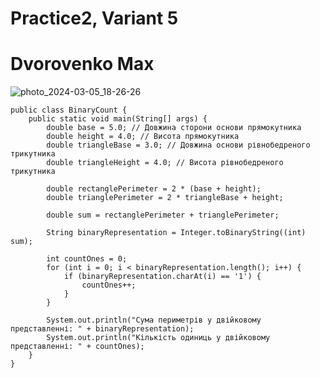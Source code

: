 # Practice2, Variant 5
# Dvorovenko Max

![photo_2024-03-05_18-26-26](https://github.com/snowaaaaaaaaaa/Practice2/assets/144525592/7d2152d2-808c-43bc-9235-a54265a60e8e)

```
public class BinaryCount {
    public static void main(String[] args) {
        double base = 5.0; // Довжина сторони основи прямокутника
        double height = 4.0; // Висота прямокутника
        double triangleBase = 3.0; // Довжина основи рівнобедреного трикутника
        double triangleHeight = 4.0; // Висота рівнобедреного трикутника

        double rectanglePerimeter = 2 * (base + height);
        double trianglePerimeter = 2 * triangleBase + height;

        double sum = rectanglePerimeter + trianglePerimeter;

        String binaryRepresentation = Integer.toBinaryString((int) sum);

        int countOnes = 0;
        for (int i = 0; i < binaryRepresentation.length(); i++) {
            if (binaryRepresentation.charAt(i) == '1') {
                countOnes++;
            }
        }

        System.out.println("Сума периметрів у двійковому представленні: " + binaryRepresentation);
        System.out.println("Кількість одиниць у двійковому представленні: " + countOnes);
    }
}
```
